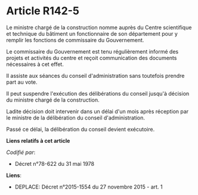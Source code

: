 # Article R142-5

Le ministre chargé de la construction nomme auprès du Centre scientifique et technique du bâtiment un fonctionnaire de son
département pour y remplir les fonctions de commissaire du Gouvernement. 

Le commissaire du Gouvernement est tenu régulièrement informé des projets et activités du centre et reçoit communication des
documents nécessaires à cet effet. 

Il assiste aux séances du conseil d'administration sans toutefois prendre part au vote. 

Il peut suspendre l'exécution des délibérations du conseil jusqu'à décision du ministre chargé de la construction. 

Ladite décision doit intervenir dans un délai d'un mois après réception par le ministre de la délibération du conseil
d'administration. 

Passé ce délai, la délibération du conseil devient exécutoire.

**Liens relatifs à cet article**

_Codifié par_:

  - Décret n°78-622 du 31 mai 1978

**Liens**:

  - DEPLACE: Décret n°2015-1554 du 27 novembre 2015 - art. 1

